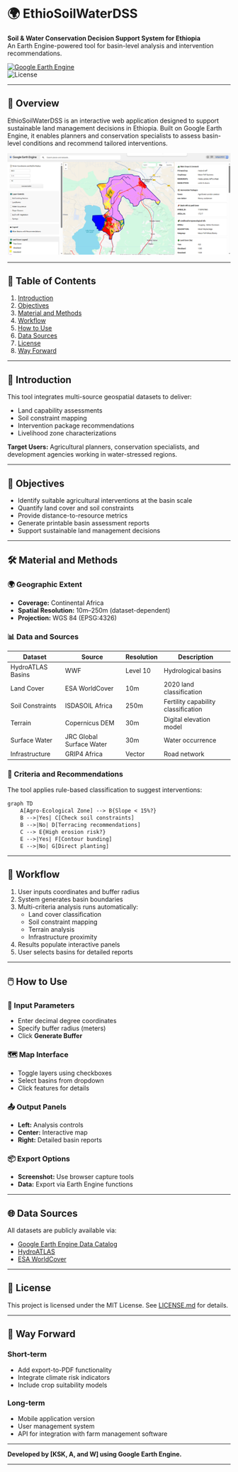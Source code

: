 # 🌍 EthioSoilWaterDSS  
**Soil & Water Conservation Decision Support System for Ethiopia**  
An Earth Engine-powered tool for basin-level analysis and intervention recommendations.

[![Google Earth Engine](https://img.shields.io/badge/Google%20Earth%20Engine-v1.0-blue)](https://earthengine.google.com)  
![License](https://img.shields.io/badge/License-MIT-green)

---

## 🧭 Overview  
EthioSoilWaterDSS is an interactive web application designed to support sustainable land management decisions in Ethiopia. Built on Google Earth Engine, it enables planners and conservation specialists to assess basin-level conditions and recommend tailored interventions.

![Application Screenshot](screenshot.png)

---

## 📑 Table of Contents  
1. [Introduction](#introduction)  
2. [Objectives](#objectives)  
3. [Material and Methods](#material-and-methods)  
4. [Workflow](#workflow)  
5. [How to Use](#how-to-use)  
6. [Data Sources](#data-sources)  
7. [License](#license)  
8. [Way Forward](#way-forward)

---

## 🧩 Introduction  
This tool integrates multi-source geospatial datasets to deliver:
- Land capability assessments  
- Soil constraint mapping  
- Intervention package recommendations  
- Livelihood zone characterizations  

**Target Users:** Agricultural planners, conservation specialists, and development agencies working in water-stressed regions.

---

## 🎯 Objectives  
- Identify suitable agricultural interventions at the basin scale  
- Quantify land cover and soil constraints  
- Provide distance-to-resource metrics  
- Generate printable basin assessment reports  
- Support sustainable land management decisions

---

## 🛠️ Material and Methods  

### 🌍 Geographic Extent  
- **Coverage:** Continental Africa  
- **Spatial Resolution:** 10m–250m (dataset-dependent)  
- **Projection:** WGS 84 (EPSG:4326)

### 📊 Data and Sources

| Dataset              | Source               | Resolution | Description                          |
|----------------------|----------------------|------------|--------------------------------------|
| HydroATLAS Basins    | WWF                  | Level 10   | Hydrological basins                  |
| Land Cover           | ESA WorldCover       | 10m        | 2020 land classification             |
| Soil Constraints     | ISDASOIL Africa      | 250m       | Fertility capability classification |
| Terrain              | Copernicus DEM       | 30m        | Digital elevation model              |
| Surface Water        | JRC Global Surface Water | 30m    | Water occurrence                     |
| Infrastructure       | GRIP4 Africa         | Vector     | Road network                         |

### 📐 Criteria and Recommendations  
The tool applies rule-based classification to suggest interventions:

```mermaid
graph TD
    A[Agro-Ecological Zone] --> B{Slope < 15%?}
    B -->|Yes| C[Check soil constraints]
    B -->|No| D[Terracing recommendations]
    C --> E{High erosion risk?}
    E -->|Yes| F[Contour bunding]
    E -->|No| G[Direct planting]
```

---

## 🔄 Workflow  
1. User inputs coordinates and buffer radius  
2. System generates basin boundaries  
3. Multi-criteria analysis runs automatically:
   - Land cover classification  
   - Soil constraint mapping  
   - Terrain analysis  
   - Infrastructure proximity  
4. Results populate interactive panels  
5. User selects basins for detailed reports

---

## 🖱️ How to Use  

### 🔧 Input Parameters  
- Enter decimal degree coordinates  
- Specify buffer radius (meters)  
- Click **Generate Buffer**

### 🗺️ Map Interface  
- Toggle layers using checkboxes  
- Select basins from dropdown  
- Click features for details

### 📤 Output Panels  
- **Left:** Analysis controls  
- **Center:** Interactive map  
- **Right:** Detailed basin reports

### 📦 Export Options  
- **Screenshot:** Use browser capture tools  
- **Data:** Export via Earth Engine functions

---

## 🌐 Data Sources  
All datasets are publicly available via:
- [Google Earth Engine Data Catalog](https://developers.google.com/earth-engine/datasets)
- [HydroATLAS](https://www.hydrosheds.org/pages/hydroatlas)
- [ESA WorldCover](https://worldcover2020.esa.int)

---

## 📜 License  
This project is licensed under the MIT License. See [LICENSE.md](LICENSE.md) for details.

---

## 🚀 Way Forward  

### Short-term  
- Add export-to-PDF functionality  
- Integrate climate risk indicators  
- Include crop suitability models

### Long-term  
- Mobile application version  
- User management system  
- API for integration with farm management software

---

**Developed by [KSK, A, and W] using Google Earth Engine.**  

---
